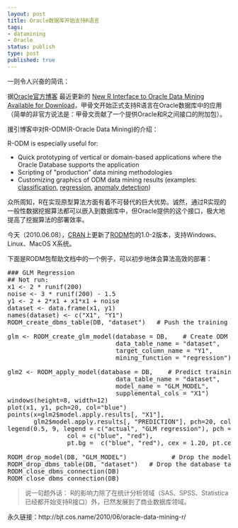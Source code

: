 ```yaml
--- 
layout: post
title: Oracle数据库开始支持R语言
tags: 
- datamining
- Oracle
status: publish
type: post
published: true
---
```

一则令人兴奋的简讯：

据<a href="http://blogs.oracle.com/" target="_blank">Oracle官方博客</a> 最近更新的 <a href="http://blogs.oracle.com/datamining/2010/05/new_r_interface_to_oracle_data_mining_available_for_download.html" target="_self">New R Interface to Oracle Data Mining Available for Download</a>，甲骨文开始正式支持R语言在Oracle数据库中的应用（简单的非官方说法是：甲骨文贡献了一个提供Oracle和R之间接口的附加包）。

援引博客中对R-ODM(R-Oracle Data Mining)的介绍：

R-ODM is especially useful for:
<ul>
	<li>Quick prototyping of vertical or domain-based applications where the Oracle Database supports the application</li>
	<li>Scripting of "production" data mining methodologies</li>
	<li>Customizing graphics of ODM data mining results (examples: <a href="http://www.oracle.com/technology/products/bi/odm/images/rodm_classification.jpg">classification</a>, <a href="http://www.oracle.com/technology/products/bi/odm/images/rodm_regression.jpg">regression</a>, <a href="http://www.oracle.com/technology/products/bi/odm/images/rodm_anomaly_detection.jpg">anomaly detection</a>)</li>
</ul>
众所周知，R在实现原型算法方面有着不可替代的巨大优势。诚然，通过R实现的一般性数据挖掘算法都可以嵌入到数据库中，但Oracle提供的这个接口，极大地提高了挖掘算法的部署效率。

今天（2010.06.08），<a href="http://cran.r-project.org/" target="_self">CRAN</a>上更新了<a href="http://cran.r-project.org/web/packages/RODM/index.html" target="_self">RODM</a>包的1.0-2版本，支持Windows、Linux、MacOS X系统。

下面是RODM包帮助文档中的一个例子，可以初步地体会算法高效的部署：
<pre lang="rsplus">### GLM Regression
## Not run:
x1 &lt;- 2 * runif(200)
noise &lt;- 3 * runif(200) - 1.5
y1 &lt;- 2 + 2*x1 + x1*x1 + noise
dataset &lt;- data.frame(x1, y1)
names(dataset) &lt;- c("X1", "Y1")
RODM_create_dbms_table(DB, "dataset")   # Push the training table to the database

glm &lt;- RODM_create_glm_model(database = DB,    # Create ODM GLM model
                             data_table_name = "dataset",
                             target_column_name = "Y1",
                             mining_function = "regression")

glm2 &lt;- RODM_apply_model(database = DB,    # Predict training data
                             data_table_name = "dataset",
                             model_name = "GLM_MODEL",
                             supplemental_cols = "X1")
windows(height=8, width=12)
plot(x1, y1, pch=20, col="blue")
points(x=glm2$model.apply.results[, "X1"],
       glm2$model.apply.results[, "PREDICTION"], pch=20, col="red")
legend(0.5, 9, legend = c("actual", "GLM regression"), pch = c(20, 20),
                col = c("blue", "red"),
                pt.bg =  c("blue", "red"), cex = 1.20, pt.cex=1.5, bty="n")

RODM_drop_model(DB, "GLM_MODEL")            # Drop the model
RODM_drop_dbms_table(DB, "dataset")   # Drop the database table
RODM_close_dbms_connection(DB)
RODM_close_dbms_connection(DB)</pre>
<blockquote>说一句题外话：
R的影响力除了在统计分析领域（SAS、SPSS、Statistica已经都开始支持R接口）外，已然发展到了商业数据库领域。</blockquote>
永久链接：http://bjt.cos.name/2010/06/oracle-data-mining-r/

